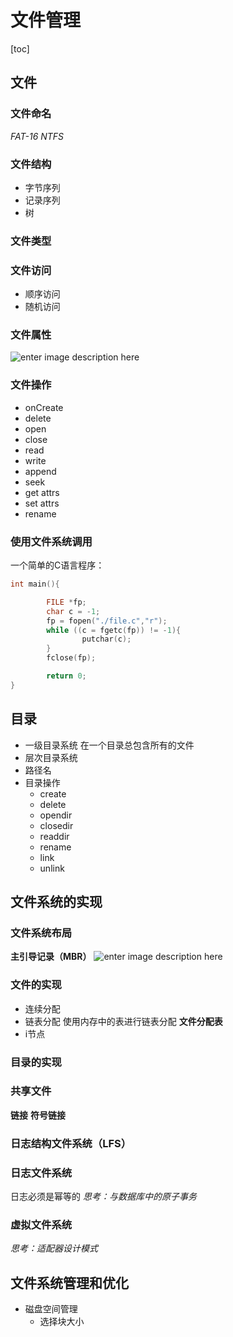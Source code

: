 # 文件管理
[toc]
## 文件
### 文件命名
*FAT-16*
*NTFS*
### 文件结构
- 字节序列
- 记录序列
- 树
### 文件类型
### 文件访问
- 顺序访问
- 随机访问
### 文件属性
![enter image description here](https://images2015.cnblogs.com/blog/381412/201601/381412-20160123234117062-757204328.jpg)
### 文件操作
- onCreate
- delete
- open
- close
- read
- write
- append
- seek
- get attrs
- set attrs
- rename
### 使用文件系统调用
一个简单的C语言程序：
```c
int main(){

        FILE *fp;
        char c = -1;
        fp = fopen("./file.c","r");
        while ((c = fgetc(fp)) != -1){
                putchar(c);
        }
        fclose(fp);

        return 0;
}
```
## 目录
- 一级目录系统
在一个目录总包含所有的文件
- 层次目录系统
- 路径名
- 目录操作
    - create
    - delete
    - opendir
    - closedir
    - readdir
    - rename
    - link
    - unlink
## 文件系统的实现
### 文件系统布局
**主引导记录（MBR）**
![enter image description here](https://pic3.zhimg.com/80/v2-76dc2f67640adbbc3a34cdd72c02180a_hd.jpg)
### 文件的实现
- 连续分配
- 链表分配
    使用内存中的表进行链表分配
    **文件分配表**
- i节点
### 目录的实现
### 共享文件
**链接**
**符号链接**
### 日志结构文件系统（LFS）
### 日志文件系统
日志必须是幂等的
*思考：与数据库中的原子事务*
### 虚拟文件系统
*思考：适配器设计模式*
## 文件系统管理和优化
- 磁盘空间管理
    - 选择块大小



